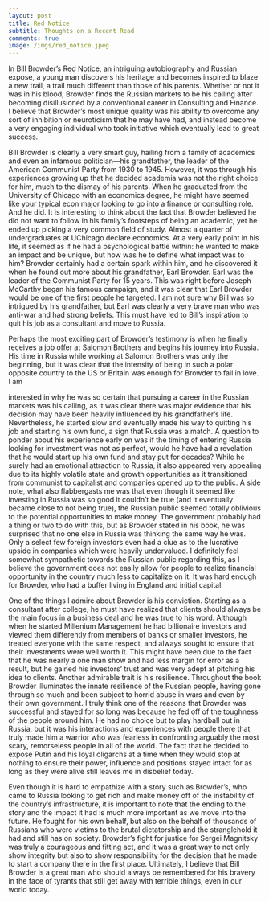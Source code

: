 ```yaml
---
layout: post
title: Red Notice
subtitle: Thoughts on a Recent Read
comments: true
image: /imgs/red_notice.jpeg
---
```


In Bill Browder’s Red Notice, an intriguing autobiography and Russian expose, a young
man discovers his heritage and becomes inspired to blaze a new trail, a trail much different than
those of his parents. Whether or not it was in his blood, Browder finds the Russian markets to be
his calling after becoming disillusioned by a conventional career in Consulting and Finance. I
believe that Browder’s most unique quality was his ability to overcome any sort of inhibition or
neuroticism that he may have had, and instead become a very engaging individual who took
initiative which eventually lead to great success.

Bill Browder is clearly a very smart guy, hailing from a family of academics and even an
infamous politician—his grandfather, the leader of the American Communist Party from 1930 to
1945. However, it was through his experiences growing up that he decided academia was not the
right choice for him, much to the dismay of his parents. When he graduated from the University
of Chicago with an economics degree, he might have seemed like your typical econ major
looking to go into a finance or consulting role. And he did. It is interesting to think about the fact
that Browder believed he did not want to follow in his family’s footsteps of being an academic,
yet he ended up picking a very common field of study. Almost a quarter of undergraduates at
UChicago declare economics. At a very early point in his life, it seemed as if he had a
psychological battle within: he wanted to make an impact and be unique, but how was he to
define what impact was to him? Browder certainly had a certain spark within him, and he
discovered it when he found out more about his grandfather, Earl Browder. Earl was the leader
of the Communist Party for 15 years. This was right before Joseph McCarthy began his famous
campaign, and it was clear that Earl Browder would be one of the first people he targeted. I am
not sure why Bill was so intrigued by his grandfather, but Earl was clearly a very brave man who
was anti-war and had strong beliefs. This must have led to Bill’s inspiration to quit his job as a
consultant and move to Russia.

Perhaps the most exciting part of Browder’s testimony is when he finally receives a job
offer at Salomon Brothers and begins his journey into Russia. His time in Russia while working
at Salomon Brothers was only the beginning, but it was clear that the intensity of being in such a
polar opposite country to the US or Britain was enough for Browder to fall in love. I am

interested in why he was so certain that pursuing a career in the Russian markets was his calling,
as it was clear there was major evidence that his decision may have been heavily influenced by
his grandfather’s life. Nevertheless, he started slow and eventually made his way to quitting his
job and starting his own fund, a sign that Russia was a match. A question to ponder about his
experience early on was if the timing of entering Russia looking for investment was not as
perfect, would he have had a revelation that he would start up his own fund and stay put for
decades? While he surely had an emotional attraction to Russia, it also appeared very appealing
due to its highly volatile state and growth opportunities as it transitioned from communist to
capitalist and companies opened up to the public. A side note, what also flabbergasts me was that
even though it seemed like investing in Russia was so good it couldn’t be true (and it eventually
became close to not being true), the Russian public seemed totally oblivious to the potential
opportunities to make money. The government probably had a thing or two to do with this, but as
Browder stated in his book, he was surprised that no one else in Russia was thinking the same
way he was. Only a select few foreign investors even had a clue as to the lucrative upside in
companies which were heavily undervalued. I definitely feel somewhat sympathetic towards the
Russian public regarding this, as I believe the government does not easily allow for people to
realize financial opportunity in the country much less to capitalize on it. It was hard enough for
Browder, who had a buffer living in England and initial capital.

One of the things I admire about Browder is his conviction. Starting as a consultant after
college, he must have realized that clients should always be the main focus in a business deal and
he was true to his word. Although when he started Millenium Management he had billionaire
investors and viewed them differently from members of banks or smaller investors, he treated
everyone with the same respect, and always sought to ensure that their investments were well
worth it. This might have been due to the fact that he was nearly a one man show and had less
margin for error as a result, but he gained his investors’ trust and was very adept at pitching his
idea to clients. Another admirable trait is his resilience. Throughout the book Browder
illuminates the innate resilience of the Russian people, having gone through so much and been
subject to horrid abuse in wars and even by their own government. I truly think one of the
reasons that Browder was successful and stayed for so long was because he fed off of the
toughness of the people around him. He had no choice but to play hardball out in Russia, but it
was his interactions and experiences with people there that truly made him a warrior who was
fearless in confronting arguably the most scary, remorseless people in all of the world. The fact
that he decided to expose Putin and his loyal oligarchs at a time when they would stop at nothing
to ensure their power, influence and positions stayed intact for as long as they were alive still
leaves me in disbelief today.

Even though it is hard to empathize with a story such as Browder’s, who came to Russia
looking to get rich and make money off of the instability of the country’s infrastructure, it is
important to note that the ending to the story and the impact it had is much more important as we
move into the future. He fought for his own behalf, but also on the behalf of thousands of
Russians who were victims to the brutal dictatorship and the stranglehold it had and still has on
society. Browder’s fight for justice for Sergei Magnitsky was truly a courageous and fitting act,
and it was a great way to not only show integrity but also to show responsibility for the decision
that he made to start a company there in the first place. Ultimately, I believe that Bill Browder is
a great man who should always be remembered for his bravery in the face of tyrants that still get
away with terrible things, even in our world today.
